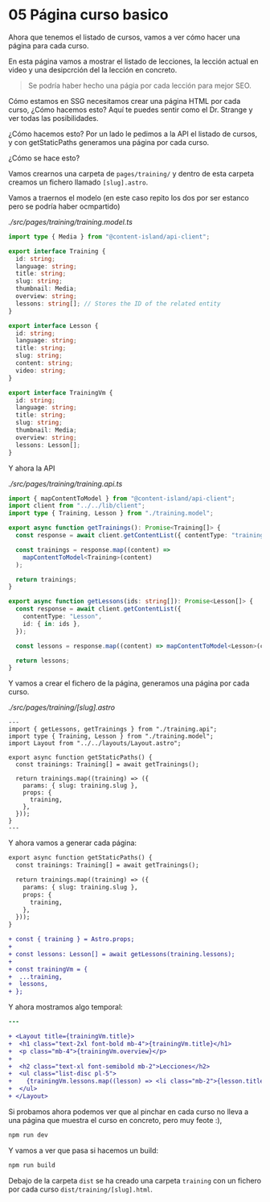 # 05 Página curso basico

Ahora que tenemos el listado de cursos, vamos a ver cómo hacer una página para cada curso.

En esta página vamos a mostrar el listado de lecciones, la lección actual en video y una desipcrción del la lección en concreto.

> Se podría haber hecho una págia por cada lección para mejor SEO.

Cómo estamos en SSG necesitamos crear una página HTML por cada curso, ¿Cómo hacemos esto? Aquí te puedes sentir como el Dr. Strange y ver todas las posibilidades.

¿Cómo hacemos esto? Por un lado le pedimos a la API el listado de cursos, y con getStaticPaths generamos una página por cada curso.

¿Cómo se hace esto?

Vamos crearnos una carpeta de `pages/training/` y dentro de esta carpeta creamos un fichero llamado `[slug].astro`.

Vamos a traernos el modelo (en este caso repito los dos por ser estanco pero se podría haber ocmpartido)

_./src/pages/training/training.model.ts_

```ts
import type { Media } from "@content-island/api-client";

export interface Training {
  id: string;
  language: string;
  title: string;
  slug: string;
  thumbnail: Media;
  overview: string;
  lessons: string[]; // Stores the ID of the related entity
}

export interface Lesson {
  id: string;
  language: string;
  title: string;
  slug: string;
  content: string;
  video: string;
}

export interface TrainingVm {
  id: string;
  language: string;
  title: string;
  slug: string;
  thumbnail: Media;
  overview: string;
  lessons: Lesson[];
}
```

Y ahora la API

_./src/pages/training/training.api.ts_

```ts
import { mapContentToModel } from "@content-island/api-client";
import client from "../../lib/client";
import type { Training, Lesson } from "./training.model";

export async function getTrainings(): Promise<Training[]> {
  const response = await client.getContentList({ contentType: "training" });

  const trainings = response.map((content) =>
    mapContentToModel<Training>(content)
  );

  return trainings;
}

export async function getLessons(ids: string[]): Promise<Lesson[]> {
  const response = await client.getContentList({
    contentType: "Lesson",
    id: { in: ids },
  });

  const lessons = response.map((content) => mapContentToModel<Lesson>(content));

  return lessons;
}
```

Y vamos a crear el fichero de la página, generamos una página por cada curso.

_./src/pages/training/[slug].astro_

```astro
---
import { getLessons, getTrainings } from "./training.api";
import type { Training, Lesson } from "./training.model";
import Layout from "../../layouts/Layout.astro";

export async function getStaticPaths() {
  const trainings: Training[] = await getTrainings();

  return trainings.map((training) => ({
    params: { slug: training.slug },
    props: {
      training,
    },
  }));
}
---
```

Y ahora vamos a generar cada página:

```diff
export async function getStaticPaths() {
  const trainings: Training[] = await getTrainings();

  return trainings.map((training) => ({
    params: { slug: training.slug },
    props: {
      training,
    },
  }));
}

+ const { training } = Astro.props;
+
+ const lessons: Lesson[] = await getLessons(training.lessons);
+
+ const trainingVm = {
+  ...training,
+  lessons,
+ };
```

Y ahora mostramos algo temporal:

```diff
---

+ <Layout title={trainingVm.title}>
+  <h1 class="text-2xl font-bold mb-4">{trainingVm.title}</h1>
+  <p class="mb-4">{trainingVm.overview}</p>
+
+  <h2 class="text-xl font-semibold mb-2">Lecciones</h2>
+  <ul class="list-disc pl-5">
+    {trainingVm.lessons.map((lesson) => <li class="mb-2">{lesson.title}</li>)}
+  </ul>
+ </Layout>
```

Si probamos ahora podemos ver que al pinchar en cada curso no lleva a una página que muestra el curso en concreto, pero muy feote :),

```bash
npm run dev
```

Y vamos a ver que pasa si hacemos un build:

```bash
npm run build
```

Debajo de la carpeta `dist` se ha creado una carpeta `training` con un fichero por cada curso `dist/training/[slug].html`.
